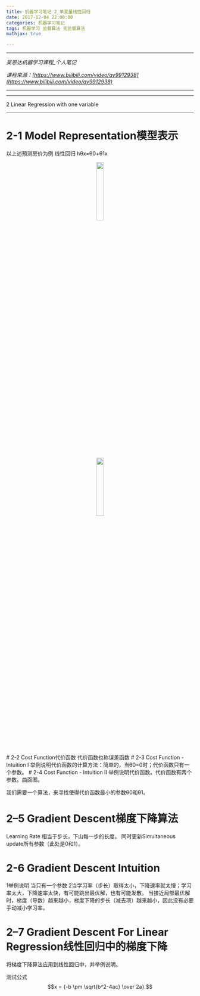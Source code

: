 ```yaml
---
title: 机器学习笔记_2_单变量线性回归
date: 2017-12-04 22:00:00
categories: 机器学习笔记
tags: 机器学习 监督算法 无监督算法
mathjax: true

---
```


***

*吴恩达机器学习课程_个人笔记*

*课程来源：[https://www.bilibili.com/video/av9912938](https://www.bilibili.com/video/av9912938)*

***

***

2 Linear Regression with one variable

***

# 2-1 Model Representation模型表示
以上述预测房价为例
线性回归 hθx=θ0+θ1x

<div align=center> <img src="https://weidi1024.github.io/images/jiqixuexi.2.1.png" height="20%" /> </div>

<p align=center> <img src="https://weidi1024.github.io/images/jiqixuexi.2.1.png" height="20%" />  </p>
# 2-2 Cost Function代价函数
代价函数也称误差函数
# 2-3 Cost Function - Intuition I
举例说明代价函数的计算方法：简单的，当θ0=0时；代价函数只有一个参数。
# 2-4 Cost Function - Intuition II
举例说明代价函数。代价函数有两个参数。曲面图。

我们需要一个算法，来寻找使得代价函数最小的参数θ0和θ1。
# 2–5 Gradient Descent梯度下降算法
Learning Rate 相当于步长，下山每一步的长度。
同时更新Simultaneous update所有参数（此处是0和1）。
 
# 2-6 Gradient Descent Intuition
1举例说明 当只有一个参数
2当学习率（步长）取得太小，下降速率就太慢；学习率太大，下降速率太快，有可能跳出最优解，也有可能发散。
当接近局部最优解时，梯度（导数）越来越小，梯度下降的步长（减去项）越来越小，因此没有必要手动减小学习率。
# 2–7  Gradient Descent For Linear Regression线性回归中的梯度下降
将梯度下降算法应用到线性回归中，并举例说明。


测试公式
$$x = {-b \pm \sqrt{b^2-4ac} \over 2a}.$$